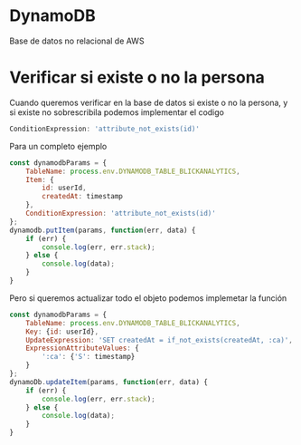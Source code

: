 # DynamoDB

Base de datos no relacional de AWS

# Verificar si existe o no la persona 

Cuando queremos verificar en la base de datos si existe o no la persona, y si existe no sobrescribila podemos implementar el codigo 
```js
ConditionExpression: 'attribute_not_exists(id)'
```
Para un completo ejemplo 

```js
const dynamodbParams = {
    TableName: process.env.DYNAMODB_TABLE_BLICKANALYTICS,
    Item: {
        id: userId,
        createdAt: timestamp
    },
    ConditionExpression: 'attribute_not_exists(id)'
};
dynamodb.putItem(params, function(err, data) {
    if (err) {
        console.log(err, err.stack);
    } else {
        console.log(data);
    }
}
```

Pero si queremos actualizar todo el objeto podemos implemetar la función

```js
const dynamodbParams = {
    TableName: process.env.DYNAMODB_TABLE_BLICKANALYTICS,
    Key: {id: userId},
    UpdateExpression: 'SET createdAt = if_not_exists(createdAt, :ca)',
    ExpressionAttributeValues: {
        ':ca': {'S': timestamp}
    }
};
dynamoDb.updateItem(params, function(err, data) {
    if (err) {
        console.log(err, err.stack);
    } else {
        console.log(data);
    }
}
```